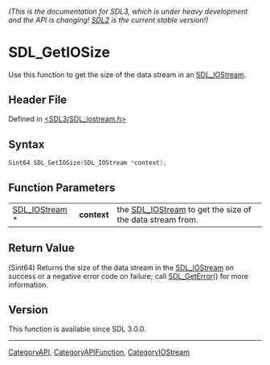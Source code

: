 ###### (This is the documentation for SDL3, which is under heavy development and the API is changing! [SDL2](https://wiki.libsdl.org/SDL2/) is the current stable version!)
# SDL_GetIOSize

Use this function to get the size of the data stream in an [SDL_IOStream](SDL_IOStream).

## Header File

Defined in [<SDL3/SDL_iostream.h>](https://github.com/libsdl-org/SDL/blob/main/include/SDL3/SDL_iostream.h)

## Syntax

```c
Sint64 SDL_GetIOSize(SDL_IOStream *context);
```

## Function Parameters

|                                |             |                                                                           |
| ------------------------------ | ----------- | ------------------------------------------------------------------------- |
| [SDL_IOStream](SDL_IOStream) * | **context** | the [SDL_IOStream](SDL_IOStream) to get the size of the data stream from. |

## Return Value

(Sint64) Returns the size of the data stream in the
[SDL_IOStream](SDL_IOStream) on success or a negative error code on
failure; call [SDL_GetError](SDL_GetError)() for more information.

## Version

This function is available since SDL 3.0.0.

----
[CategoryAPI](CategoryAPI), [CategoryAPIFunction](CategoryAPIFunction), [CategoryIOStream](CategoryIOStream)

